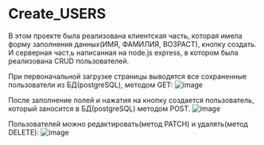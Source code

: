 ﻿# Create_USERS
В этом проекте была реализована клиентская часть, которая имела форму заполнения данных(ИМЯ, ФАМИЛИЯ, ВОЗРАСТ), кнопку создать. И серверная част,ь написанная на node.js express, в котором была реализована CRUD пользователей.

При первоначальной загрузке страницы выводятся все сохраненные пользователи из БД(postgreSQL), методом GET:
  ![image](https://github.com/ZinnatullinDA/Create_USERS/assets/99118170/20bc56c8-9f9e-4d67-9cc4-eb8d68c3bc93)

После заполнение полей и нажатия на кнопку создается пользователь, который заносится в БД(postgreSQL) методом POST.
  ![image](https://github.com/ZinnatullinDA/Create_USERS/assets/99118170/58d1f40b-7503-47b3-b33a-2238dd602cf4)

Пользователей можно редактировать(метод PATCH) и удалять(метод DELETE):
  ![image](https://github.com/ZinnatullinDA/Create_USERS/assets/99118170/79ad275b-9c0a-4589-ab82-9f259e445099)

  



